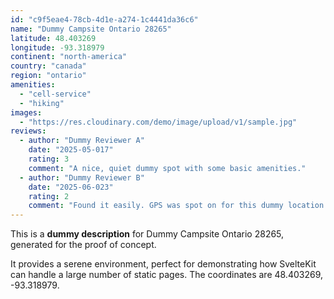 ```yaml
---
id: "c9f5eae4-78cb-4d1e-a274-1c4441da36c6"
name: "Dummy Campsite Ontario 28265"
latitude: 48.403269
longitude: -93.318979
continent: "north-america"
country: "canada"
region: "ontario"
amenities:
  - "cell-service"
  - "hiking"
images:
  - "https://res.cloudinary.com/demo/image/upload/v1/sample.jpg"
reviews:
  - author: "Dummy Reviewer A"
    date: "2025-05-017"
    rating: 3
    comment: "A nice, quiet dummy spot with some basic amenities."
  - author: "Dummy Reviewer B"
    date: "2025-06-023"
    rating: 2
    comment: "Found it easily. GPS was spot on for this dummy location."
---
```


This is a **dummy description** for Dummy Campsite Ontario 28265, generated for the proof of concept.

It provides a serene environment, perfect for demonstrating how SvelteKit can handle a large number of static pages. The coordinates are 48.403269, -93.318979.
